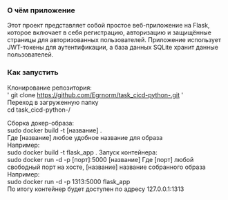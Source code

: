 ### О чём приложение
Этот проект представляет собой простое веб-приложение на Flask, которое включает в себя регистрацию, авторизацию и защищённые страницы для авторизованных пользователей.
Приложение использует JWT-токены для аутентификации, а база данных SQLite хранит данные пользователей.
  
### Как запустить

Клонирование репозитория:    
' git clone https://github.com/Egrnorm/task_cicd-python-.git '  
Переход в загруженную папку  
cd task_cicd-python-/  
  
Сборка докер-образа:  
sudo docker build -t [название] .  
Где [название] любое удобное название для образа  
Например:  
sudo docker build -t flask_app . 
Запуск контейнера:  
sudo docker run -d -p [порт]:5000 [название] 
Где [порт] любой свободный порт на хосте, [название] название собранного образа  
Например:  
sudo docker run -d -p 1313:5000 flask_app  
По итогу контейнер будет доступен по адресу 127.0.0.1:1313


